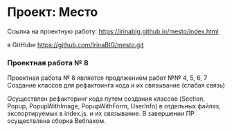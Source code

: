 # Проект: Место

Ссылка на проектную работу: https://irinabig.github.io/mesto/index.html

в GitHube https://github.com/IrinaBIG/mesto.git

### Проектная работа № 8

Проектная работа № 8 является продлжением работ №№ 4, 5, 6, 7
Создание классов для рефактоинга кода и их связывание (слабая связь)

Осуществлен рефакторинг кода путем создания классов (Section, Popup, PopupWithImage, PopupWithForm, UserInfo) в отдельных файлах, экспортируемых в index.js. и их связывание. В завершении ПР осуществлена сборка Вебпаком.